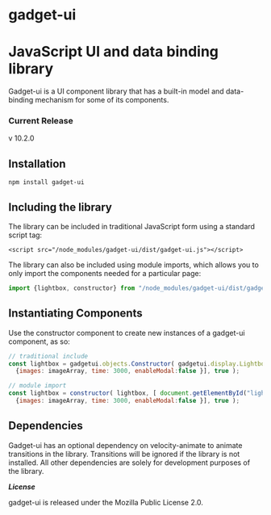 gadget-ui
=========

# JavaScript UI and data binding library

Gadget-ui is a UI component library that has a built-in model and data-binding mechanism for some of its components.

### Current Release

v 10.2.0


## Installation

`npm install gadget-ui`

## Including the library

The library can be included in traditional JavaScript form using a standard script tag:

`<script src="/node_modules/gadget-ui/dist/gadget-ui.js"></script>`

The library can also be included using module imports, which allows you to only import the components needed for a particular page:

``` javascript
import {lightbox, constructor} from "/node_modules/gadget-ui/dist/gadget-ui.es.js"
```

## Instantiating Components

Use the constructor component to create new instances of a gadget-ui component, as so:

``` javascript
// traditional include
const lightbox = gadgetui.objects.Constructor( gadgetui.display.Lightbox, [ document.getElementById("lightbox"),
  {images: imageArray, time: 3000, enableModal:false }], true );

// module import
const lightbox = constructor( lightbox, [ document.getElementById("lightbox"),
  {images: imageArray, time: 3000, enableModal:false }], true );

```

## Dependencies

Gadget-ui has an optional dependency on velocity-animate to animate transitions in the library. Transitions will be ignored if the library is not installed. All other dependencies are solely for development purposes of the library.


***License***

gadget-ui is released under the Mozilla Public License 2.0.
